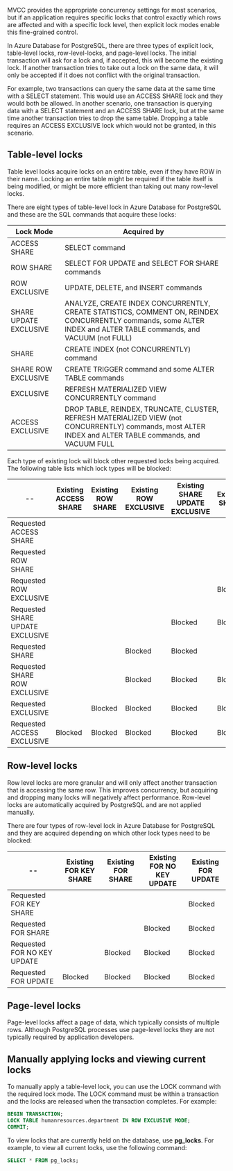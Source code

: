 MVCC provides the appropriate concurrency settings for most scenarios, but if an application requires specific locks that control exactly which rows are affected and with a specific lock level, then explicit lock modes enable this fine-grained control.

In Azure Database for PostgreSQL, there are three types of explicit lock, table-level locks, row-level-locks, and page-level locks. The initial transaction will ask for a lock and, if accepted, this will become the existing lock. If another transaction tries to take out a lock on the same data, it will only be accepted if it does not conflict with the original transaction.

For example, two transactions can query the same data at the same time with a SELECT statement. This would use an ACCESS SHARE lock and they would both be allowed. In another scenario, one transaction is querying data with a SELECT statement and an ACCESS SHARE lock, but at the same time another transaction tries to drop the same table. Dropping a table requires an ACCESS EXCLUSIVE lock which would not be granted, in this scenario.

## Table-level locks

Table level locks acquire locks on an entire table, even if they have ROW in their name. Locking an entire table might be required if the table itself is being modified, or might be more efficient than taking out many row-level locks.

There are eight types of table-level lock in Azure Database for PostgreSQL and these are the SQL commands that acquire these locks:


|Lock Mode  |Acquired by  |
|---------|---------|
|ACCESS SHARE     |SELECT command         |
|ROW SHARE     |SELECT FOR UPDATE and SELECT FOR SHARE commands         |
|ROW EXCLUSIVE     |UPDATE, DELETE, and INSERT commands         |
|SHARE UPDATE EXCLUSIVE     |ANALYZE, CREATE INDEX CONCURRENTLY, CREATE STATISTICS, COMMENT ON, REINDEX CONCURRENTLY commands, some ALTER INDEX and ALTER TABLE commands, and VACUUM (not FULL)         |
|SHARE     |CREATE INDEX (not CONCURRENTLY) command        |
|SHARE ROW EXCLUSIVE     |CREATE TRIGGER command and some ALTER TABLE commands         |
|EXCLUSIVE     |REFRESH MATERIALIZED VIEW CONCURRENTLY command         |
|ACCESS EXCLUSIVE     |DROP TABLE, REINDEX, TRUNCATE, CLUSTER, REFRESH MATERIALIZED VIEW (not CONCURRENTLY) commands, most ALTER INDEX and ALTER TABLE commands, and VACUUM FULL         |

Each type of existing lock will block other requested locks being acquired. The following table lists which lock types will be blocked:


| -- | Existing ACCESS SHARE  | Existing ROW SHARE | Existing ROW EXCLUSIVE | Existing SHARE UPDATE EXCLUSIVE | Existing SHARE | Existing SHARE ROW EXCL | Existing EXCLUSIVE | Existing ACCESS EXCLUSIVE |
| -------------------- | - | -------------- | ----------- | ----------- | -------------------- | ------- | ----------------- | ------- |
| Requested ACCESS SHARE       |   |                |             |             |                      |         |                   |Blocked      |
| Requested ROW SHARE          |   |                |             |             |                      |         |Blocked                |Blocked      |
| Requested ROW EXCLUSIVE          |   |                |             |             |Blocked                   |Blocked      |Blocked                |Blocked      |
| Requested SHARE UPDATE EXCLUSIVE |   |                |             |Blocked          |Blocked                   |Blocked      |Blocked                |Blocked      |
| Requested SHARE              |   |                |Blocked          |Blocked          |                      |Blocked      |Blocked                |Blocked      |
| Requested SHARE ROW EXCLUSIVE    |   |                |Blocked          |Blocked          |Blocked                   |Blocked      |Blocked                |Blocked      |
| Requested EXCLUSIVE              |   |Blocked             |Blocked          |Blocked          |Blocked                   |Blocked      |Blocked                |Blocked      |
| Requested ACCESS EXCLUSIVE       |Blocked|Blocked             |Blocked          |Blocked          |Blocked                   |Blocked      |Blocked                |Blocked      |

## Row-level locks

Row level locks are more granular and will only affect another transaction that is accessing the same row. This improves concurrency, but acquiring and dropping many locks will negatively affect performance. Row-level locks are automatically acquired by PostgreSQL and are not applied manually.

There are four types of row-level lock in Azure Database for PostgreSQL and they are acquired depending on which other lock types need to be blocked:


| -- | Existing FOR KEY SHARE | Existing FOR SHARE | Existing FOR NO KEY UPDATE | Existing FOR UPDATE |
| ------------------- | ----------------- | ------------- | --------- | ----------------- |
| Requested FOR KEY SHARE       |                   |               |           |Blocked                |
| Requested FOR SHARE           |                   |               |Blocked        |Blocked                |
| Requested FOR NO KEY UPDATE   |                   |Blocked            |Blocked        |Blocked                |
| Requested FOR UPDATE          |Blocked                |Blocked            |Blocked        |Blocked                |

## Page-level locks

Page-level locks affect a page of data, which typically consists of multiple rows. Although PostgreSQL processes use page-level locks they are not typically required by application developers.

## Manually applying locks and viewing current locks

To manually apply a table-level lock, you can use the LOCK command with the required lock mode. The LOCK command must be within a transaction and the locks are released when the transaction completes. For example:

```sql
BEGIN TRANSACTION;
LOCK TABLE humanresources.department IN ROW EXCLUSIVE MODE;
COMMIT;
```

To view locks that are currently held on the database, use **pg_locks**. For example, to view all current locks, use the following command:

```sql
SELECT * FROM pg_locks;
```
